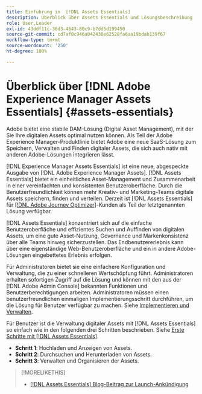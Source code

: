 ```yaml
---
title: Einführung in  [!DNL Assets Essentials]
description: Überblick über Assets Essentials und Lösungsbeschreibung
role: User,Leader
exl-id: 43ddf11c-36d3-4643-80c9-b7dd5d199450
source-git-commit: cd7af0c946a042430e62528fa6aa19bdab139f67
workflow-type: tm+mt
source-wordcount: '250'
ht-degree: 100%

---
```


# Überblick über [!DNL Adobe Experience Manager Assets Essentials]  {#assets-essentials}

<!-- TBD: Update this banner to remove Beta label. 
![Banner image for beta docs](assets/do-not-localize/banner-image-beta-docs.png)
-->

Adobe bietet eine stabile DAM-Lösung (Digital Asset Management), mit der Sie Ihre digitalen Assets optimal nutzen können. Als Teil der Adobe Experience Manager-Produktlinie bietet Adobe eine neue SaaS-Lösung zum Speichern, Verwalten und Finden digitaler Assets, die sich auch nativ mit anderen Adobe-Lösungen integrieren lässt.

[!DNL Experience Manager Assets Essentials] ist eine neue, abgespeckte Ausgabe von [!DNL Adobe Experience Manager Assets]. [!DNL Assets Essentials] bietet ein einheitliches Asset-Management und Zusammenarbeit in einer vereinfachten und konsistenten Benutzeroberfläche. Durch die Benutzerfreundlichkeit können mehr Kreativ- und Marketing-Teams digitale Assets speichern, finden und verteilen. Derzeit ist [!DNL Assets Essentials] für [[!DNL Adobe Journey Optimizer]](https://experienceleague.adobe.com/docs/journey-optimizer/using/ajo-home.html?lang=de)-Kunden als Teil der letztgenannten Lösung verfügbar.

[!DNL Assets Essentials] konzentriert sich auf die einfache Benutzeroberfläche und effizientes Suchen und Auffinden von digitalen Assets, um eine gute Asset-Nutzung, Governance und Markenkonsistenz über alle Teams hinweg sicherzustellen. Das Endbenutzererlebnis kann über eine eigenständige Web-Benutzeroberfläche und ein in andere Adobe-Lösungen eingebettetes Erlebnis erfolgen.

Für Administratoren bietet sie eine einfachere Konfiguration und Verwaltung, die zu einer schnelleren Wertschöpfung führt. Administratoren erhalten sofortigen Zugriff auf die Lösung und können mit den aus der [!DNL Adobe Admin Console] bekannten Funktionen und Benutzerberechtigungen arbeiten. Administratoren müssen einen benutzerfreundlichen einmaligen Implementierungsschritt durchführen, um die Lösung für Benutzer verfügbar zu machen. Siehe [Implementieren und Verwalten](/help/deploy-administer.md).

Für Benutzer ist die Verwaltung digitaler Assets mit [!DNL Assets Essentials] so einfach wie in den folgenden drei Schritten beschrieben. Siehe [Erste Schritte mit [!DNL Assets Essentials]](/help/get-started.md).

* **Schritt 1**: Hochladen und Anzeigen von Assets.
* **Schritt 2**: Durchsuchen und Herunterladen von Assets.
* **Schritt 3**: Verwalten und Organisieren der Assets.

>[!MORELIKETHIS]
>
>* [[!DNL Assets Essentials] Blog-Beitrag zur Launch-Ankündigung](https://blog.adobe.com/en/publish/2021/04/27/introducing-adobe-experience-manager-assets-essentials-to-simplify-collaboration-across-teams.html)


